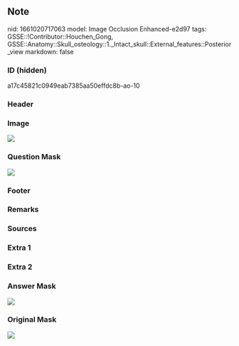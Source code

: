 ## Note
nid: 1661020717063
model: Image Occlusion Enhanced-e2d97
tags: GSSE::!Contributor::Houchen_Gong, GSSE::Anatomy::Skull_osteology::1._Intact_skull::External_features::Posterior_view
markdown: false

### ID (hidden)
a17c45821c0949eab7385aa50effdc8b-ao-10

### Header


### Image
<img src="tmpvbn6freu.png">

### Question Mask
<img src="a17c45821c0949eab7385aa50effdc8b-ao-10-Q.svg">

### Footer


### Remarks


### Sources


### Extra 1


### Extra 2


### Answer Mask
<img src="a17c45821c0949eab7385aa50effdc8b-ao-10-A.svg">

### Original Mask
<img src="a17c45821c0949eab7385aa50effdc8b-ao-O.svg">
